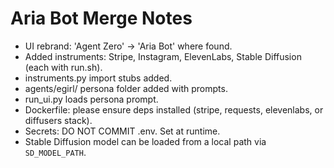 
# Aria Bot Merge Notes
- UI rebrand: 'Agent Zero' -> 'Aria Bot' where found.
- Added instruments: Stripe, Instagram, ElevenLabs, Stable Diffusion (each with run.sh).
- instruments.py import stubs added.
- agents/egirl/ persona folder added with prompts.
- run_ui.py loads persona prompt.
- Dockerfile: please ensure deps installed (stripe, requests, elevenlabs, or diffusers stack).
- Secrets: DO NOT COMMIT .env. Set at runtime.
- Stable Diffusion model can be loaded from a local path via `SD_MODEL_PATH`.
